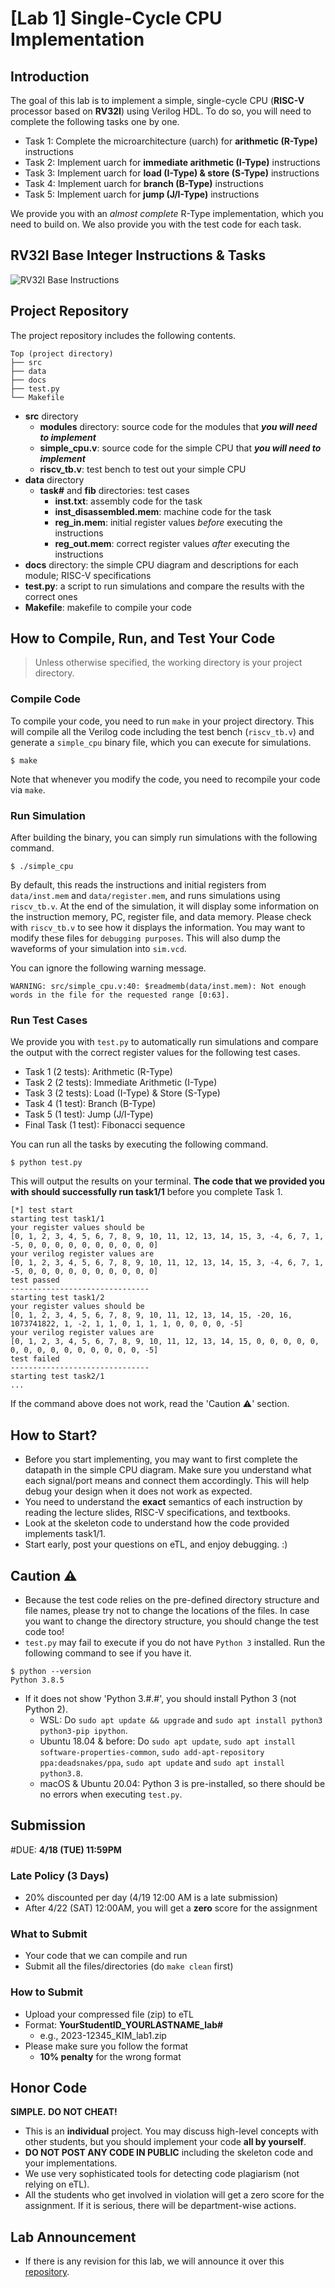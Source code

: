 # [Lab 1] Single-Cycle CPU Implementation

## Introduction

The goal of this lab is to implement a simple, single-cycle CPU (**RISC-V** processor based on **RV32I**) using Verilog HDL. To do so, you will need to complete the following tasks one by one.

- Task 1: Complete the microarchitecture (uarch) for **arithmetic (R-Type)** instructions
- Task 2: Implement uarch for **immediate arithmetic (I-Type)** instructions
- Task 3: Implement uarch for **load (I-Type) & store (S-Type)** instructions
- Task 4: Implement uarch for **branch (B-Type)** instructions
- Task 5: Implement uarch for **jump (J/I-Type)** instructions

We provide you with an *almost complete* R-Type implementation, which you need to build on. We also provide you with the test code for each task.

## RV32I Base Integer Instructions & Tasks

![RV32I Base Instructions](docs/rv32i-instructions.png)

## Project Repository

The project repository includes the following contents.

```
Top (project directory)
├── src
├── data
├── docs
├── test.py
└── Makefile
```

- **src** directory
    - **modules** directory: source code for the modules that ***you will need to implement*** 
    - **simple_cpu.v**: source code for the simple CPU that ***you will need to implement***
    - **riscv_tb.v**: test bench to test out your simple CPU
- **data** directory
    - **task#** and **fib** directories: test cases
        - **inst.txt**: assembly code for the task
        - **inst_disassembled.mem**: machine code for the task
        - **reg_in.mem**: initial register values *before* executing the instructions
        - **reg_out.mem**: correct register values *after* executing the instructions
- **docs** directory: the simple CPU diagram and descriptions for each module; RISC-V specifications
- **test.py**: a script to run simulations and compare the results with the correct ones 
- **Makefile**: makefile to compile your code

## How to Compile, Run, and Test Your Code

> Unless otherwise specified, the working directory is your project directory.

### Compile Code

To compile your code, you need to run `make` in your project directory. This will compile all the Verilog code including the test bench (`riscv_tb.v`) and generate a `simple_cpu` binary file, which you can execute for simulations. 

```
$ make
```

Note that whenever you modify the code, you need to recompile your code via ``make``.

### Run Simulation

After building the binary, you can simply run simulations with the following command. 

```
$ ./simple_cpu
```

By default, this reads the instructions and initial registers from `data/inst.mem` and `data/register.mem`, and runs simulations using `riscv_tb.v`. At the end of the simulation, it will display some information on the instruction memory, PC, register file, and data memory. Please check with `riscv_tb.v` to see how it displays the information. You may want to modify these files for `debugging purposes`. This will also dump the waveforms of your simulation into `sim.vcd`.

You can ignore the following warning message.
```
WARNING: src/simple_cpu.v:40: $readmemb(data/inst.mem): Not enough words in the file for the requested range [0:63].
```

### Run Test Cases

We provide you with `test.py` to automatically run simulations and compare the output with the correct register values for the following test cases.

- Task 1 (2 tests): Arithmetic (R-Type)
- Task 2 (2 tests): Immediate Arithmetic (I-Type)
- Task 3 (2 tests): Load (I-Type) & Store (S-Type)
- Task 4 (1 test): Branch (B-Type)
- Task 5 (1 test): Jump (J/I-Type)
- Final Task (1 test): Fibonacci sequence

You can run all the tasks by executing the following command.

```
$ python test.py
```

This will output the results on your terminal. **The code that we provided you with should successfully run task1/1** before you complete Task 1. 

```
[*] test start
starting test task1/1
your register values should be
[0, 1, 2, 3, 4, 5, 6, 7, 8, 9, 10, 11, 12, 13, 14, 15, 3, -4, 6, 7, 1, -5, 0, 0, 0, 0, 0, 0, 0, 0, 0, 0]
your verilog register values are
[0, 1, 2, 3, 4, 5, 6, 7, 8, 9, 10, 11, 12, 13, 14, 15, 3, -4, 6, 7, 1, -5, 0, 0, 0, 0, 0, 0, 0, 0, 0, 0]
test passed
-------------------------------
starting test task1/2
your register values should be
[0, 1, 2, 3, 4, 5, 6, 7, 8, 9, 10, 11, 12, 13, 14, 15, -20, 16, 1073741822, 1, -2, 1, 1, 0, 1, 1, 1, 0, 0, 0, 0, -5]
your verilog register values are
[0, 1, 2, 3, 4, 5, 6, 7, 8, 9, 10, 11, 12, 13, 14, 15, 0, 0, 0, 0, 0, 0, 0, 0, 0, 0, 0, 0, 0, 0, 0, -5]
test failed
-------------------------------
starting test task2/1
...
```

If the command above does not work, read the 'Caution ⚠️' section.

## How to Start?

* Before you start implementing, you may want to first complete the datapath in the simple CPU diagram. Make sure you understand what each signal/port means and connect them accordingly. This will help debug your design when it does not work as expected.
* You need to understand the **exact** semantics of each instruction by reading the lecture slides, RISC-V specifications, and textbooks.
* Look at the skeleton code to understand how the code provided implements task1/1.
* Start early, post your questions on eTL, and enjoy debugging. :)

## Caution ⚠️ 

* Because the test code relies on the pre-defined directory structure and file names, please try not to change the locations of the files. In case you want to change the directory structure, you should change the test code too!
* `test.py` may fail to execute if you do not have `Python 3` installed. Run the following command to see if you have it.

```
$ python --version
Python 3.8.5
```

* If it does not show 'Python 3.#.#', you should install Python 3 (not Python 2).
    * WSL: Do ``sudo apt update && upgrade`` and ``sudo apt install python3 python3-pip ipython``. 
    * Ubuntu 18.04 & before: Do ``sudo apt update``,
    ``sudo apt install software-properties-common``,
    ``sudo add-apt-repository ppa:deadsnakes/ppa``, 
    ``sudo apt update`` and
    ``sudo apt install python3.8``.
    * macOS & Ubuntu 20.04: Python 3 is pre-installed, so there should be no errors when executing `test.py`.

## Submission

#DUE: **4/18 (TUE) 11:59PM**

### Late Policy (**3 Days**)
* 20% discounted per day (4/19 12:00 AM is a late submission) 
* After 4/22 (SAT) 12:00AM, you will get a **zero** score for the assignment

### What to Submit
*  Your code that we can compile and run
*  Submit all the files/directories (do `make clean` first)

### How to Submit
* Upload your compressed file (zip) to eTL
* Format: **YourStudentID_YOURLASTNAME_lab#**
	* e.g., 2023-12345_KIM_lab1.zip
* Please make sure you follow the format 
	* **10% penalty** for the wrong format

## Honor Code

**SIMPLE.** **DO NOT CHEAT!**

* This is an **individual** project. You may discuss high-level concepts with other students, but you should implement your code **all by yourself**. 
* **DO NOT POST ANY CODE IN PUBLIC** including the skeleton code and your implementations.
* We use very sophisticated tools for detecting code plagiarism (not relying on eTL). 
* All the students who get involved in violation will get a zero score for the assignment. If it is serious, there will be department-wise actions.

## Lab Announcement

* If there is any revision for this lab, we will announce it over this [repository](https://github.com/SNU-Comparch-Classes/comporg_announcement).
